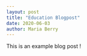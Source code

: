 ```yaml
---
layout: post
title: "Education Blogpost"
date: 2020-06-03
author: Maria Berry
---
```

This is an example blog post !
